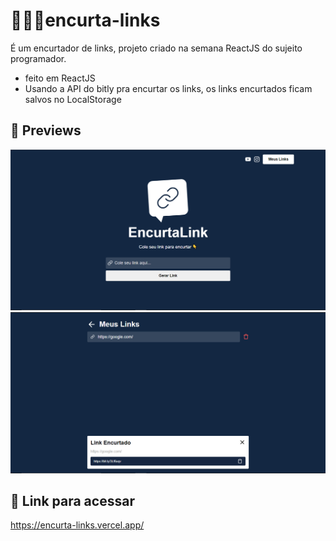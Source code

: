# 👨🏼‍💻encurta-links
É um encurtador de links, projeto criado na semana ReactJS do sujeito programador.
- feito em ReactJS
- Usando a API do bitly pra encurtar os links, os links encurtados ficam salvos no LocalStorage
## 👀 Previews
<img src="design/home.PNG" />
<img src="design/links.PNG" />

##  🔼 Link para acessar
https://encurta-links.vercel.app/
